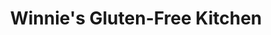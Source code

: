 ---
title: "Winnie's Gluten-Free Kitchen"
url: /kitchener/winnies-gluten-free-kitchen/
shop: bakery
---